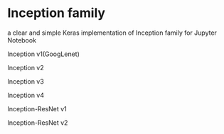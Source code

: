 # Inception family 
a clear and simple Keras implementation of Inception family for Jupyter Notebook

Inception v1(GoogLenet)

Inception v2

Inception v3

Inception v4

Inception-ResNet v1

Inception-ResNet v2
